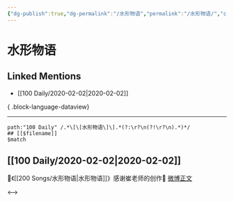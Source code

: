 ```yaml
---
{"dg-publish":true,"dg-permalink":"/水形物语","permalink":"/水形物语/","created":"2023-04-02T20:04:57.000+08:00","updated":"2023-04-10T15:48:06.000+08:00"}
---
```


# 水形物语

## Linked Mentions
- [[100 Daily/2020-02-02\|2020-02-02]]

{ .block-language-dataview}

---

```expander
path:"100 Daily" /.*\[\[水形物语\]\].*(?:\r?\n(?!\r?\n).*)*/
## [[$filename]]
$match
```
## [[100 Daily/2020-02-02\|2020-02-02]]
🌹《[[200 Songs/水形物语\|水形物语]]》感谢崔老师的创作🌹
[微博正文](https://m.weibo.cn/6466290670/4467555626214967)

<-->